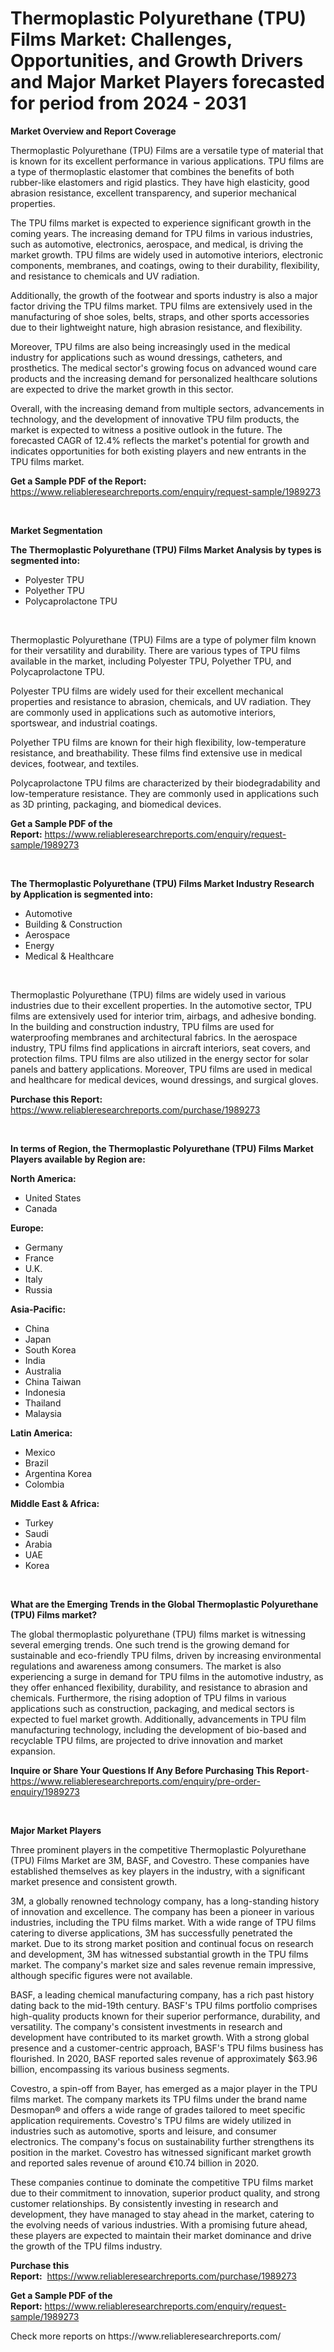 <p><h1>Thermoplastic Polyurethane (TPU) Films Market: Challenges, Opportunities, and Growth Drivers and Major Market Players forecasted for period from 2024 - 2031</h1></p><p><strong>Market Overview and Report Coverage</strong></p>
<p><p>Thermoplastic Polyurethane (TPU) Films are a versatile type of material that is known for its excellent performance in various applications. TPU films are a type of thermoplastic elastomer that combines the benefits of both rubber-like elastomers and rigid plastics. They have high elasticity, good abrasion resistance, excellent transparency, and superior mechanical properties.</p><p>The TPU films market is expected to experience significant growth in the coming years. The increasing demand for TPU films in various industries, such as automotive, electronics, aerospace, and medical, is driving the market growth. TPU films are widely used in automotive interiors, electronic components, membranes, and coatings, owing to their durability, flexibility, and resistance to chemicals and UV radiation.</p><p>Additionally, the growth of the footwear and sports industry is also a major factor driving the TPU films market. TPU films are extensively used in the manufacturing of shoe soles, belts, straps, and other sports accessories due to their lightweight nature, high abrasion resistance, and flexibility.</p><p>Moreover, TPU films are also being increasingly used in the medical industry for applications such as wound dressings, catheters, and prosthetics. The medical sector's growing focus on advanced wound care products and the increasing demand for personalized healthcare solutions are expected to drive the market growth in this sector.</p><p>Overall, with the increasing demand from multiple sectors, advancements in technology, and the development of innovative TPU film products, the market is expected to witness a positive outlook in the future. The forecasted CAGR of 12.4% reflects the market's potential for growth and indicates opportunities for both existing players and new entrants in the TPU films market.</p></p>
<p><strong>Get a Sample PDF of the Report:</strong> <a href="https://www.reliableresearchreports.com/enquiry/request-sample/1989273">https://www.reliableresearchreports.com/enquiry/request-sample/1989273</a></p>
<p>&nbsp;</p>
<p><strong>Market Segmentation</strong></p>
<p><strong>The Thermoplastic Polyurethane (TPU) Films Market Analysis by types is segmented into:</strong></p>
<p><ul><li>Polyester TPU</li><li>Polyether TPU</li><li>Polycaprolactone TPU</li></ul></p>
<p>&nbsp;</p>
<p><p>Thermoplastic Polyurethane (TPU) Films are a type of polymer film known for their versatility and durability. There are various types of TPU films available in the market, including Polyester TPU, Polyether TPU, and Polycaprolactone TPU. </p><p>Polyester TPU films are widely used for their excellent mechanical properties and resistance to abrasion, chemicals, and UV radiation. They are commonly used in applications such as automotive interiors, sportswear, and industrial coatings.</p><p>Polyether TPU films are known for their high flexibility, low-temperature resistance, and breathability. These films find extensive use in medical devices, footwear, and textiles.</p><p>Polycaprolactone TPU films are characterized by their biodegradability and low-temperature resistance. They are commonly used in applications such as 3D printing, packaging, and biomedical devices.</p></p>
<p><strong>Get a Sample PDF of the Report:</strong>&nbsp;<a href="https://www.reliableresearchreports.com/enquiry/request-sample/1989273">https://www.reliableresearchreports.com/enquiry/request-sample/1989273</a></p>
<p>&nbsp;</p>
<p><strong>The Thermoplastic Polyurethane (TPU) Films Market Industry Research by Application is segmented into:</strong></p>
<p><ul><li>Automotive</li><li>Building & Construction</li><li>Aerospace</li><li>Energy</li><li>Medical & Healthcare</li></ul></p>
<p>&nbsp;</p>
<p><p>Thermoplastic Polyurethane (TPU) films are widely used in various industries due to their excellent properties. In the automotive sector, TPU films are extensively used for interior trim, airbags, and adhesive bonding. In the building and construction industry, TPU films are used for waterproofing membranes and architectural fabrics. In the aerospace industry, TPU films find applications in aircraft interiors, seat covers, and protection films. TPU films are also utilized in the energy sector for solar panels and battery applications. Moreover, TPU films are used in medical and healthcare for medical devices, wound dressings, and surgical gloves.</p></p>
<p><strong>Purchase this Report:</strong>&nbsp; <a href="https://www.reliableresearchreports.com/purchase/1989273">https://www.reliableresearchreports.com/purchase/1989273</a></p>
<p>&nbsp;</p>
<p><strong>In terms of Region, the Thermoplastic Polyurethane (TPU) Films Market Players available by Region are:</strong></p>
<p>
    <p> <strong> North America: </strong>
        <ul>
            <li>United States</li>
            <li>Canada</li>
        </ul>
        </p> 
    <p> <strong> Europe: </strong>
        <ul>
            <li>Germany</li>
            <li>France</li>
            <li>U.K.</li>
            <li>Italy</li>
            <li>Russia</li>
        </ul>
        </p> 
    <p> <strong> Asia-Pacific: </strong>
        <ul>
            <li>China</li>
            <li>Japan</li>
            <li>South Korea</li>
            <li>India</li>
            <li>Australia</li>
            <li>China Taiwan</li>
            <li>Indonesia</li>
            <li>Thailand</li>
            <li>Malaysia</li>
        </ul>
        </p> 
    <p> <strong> Latin America: </strong>
        <ul>
            <li>Mexico</li>
            <li>Brazil</li>
            <li>Argentina Korea</li>
            <li>Colombia</li>
        </ul>
        </p> 
    <p> <strong> Middle East & Africa: </strong>
        <ul>
            <li>Turkey</li>
            <li>Saudi</li>
            <li>Arabia</li>
            <li>UAE</li>
            <li>Korea</li>
        </ul>
    </p>
    </p>
<p>&nbsp;</p>
<p><strong>What are the Emerging Trends in the Global Thermoplastic Polyurethane (TPU) Films market?</strong></p>
<p><p>The global thermoplastic polyurethane (TPU) films market is witnessing several emerging trends. One such trend is the growing demand for sustainable and eco-friendly TPU films, driven by increasing environmental regulations and awareness among consumers. The market is also experiencing a surge in demand for TPU films in the automotive industry, as they offer enhanced flexibility, durability, and resistance to abrasion and chemicals. Furthermore, the rising adoption of TPU films in various applications such as construction, packaging, and medical sectors is expected to fuel market growth. Additionally, advancements in TPU film manufacturing technology, including the development of bio-based and recyclable TPU films, are projected to drive innovation and market expansion.</p></p>
<p><strong>Inquire or Share Your Questions If Any Before Purchasing This Report</strong>- <a href="https://www.reliableresearchreports.com/enquiry/pre-order-enquiry/1989273">https://www.reliableresearchreports.com/enquiry/pre-order-enquiry/1989273</a></p>
<p>&nbsp;</p>
<p><strong>Major Market Players</strong></p>
<p><p>Three prominent players in the competitive Thermoplastic Polyurethane (TPU) Films Market are 3M, BASF, and Covestro. These companies have established themselves as key players in the industry, with a significant market presence and consistent growth.</p><p>3M, a globally renowned technology company, has a long-standing history of innovation and excellence. The company has been a pioneer in various industries, including the TPU films market. With a wide range of TPU films catering to diverse applications, 3M has successfully penetrated the market. Due to its strong market position and continual focus on research and development, 3M has witnessed substantial growth in the TPU films market. The company's market size and sales revenue remain impressive, although specific figures were not available.</p><p>BASF, a leading chemical manufacturing company, has a rich past history dating back to the mid-19th century. BASF's TPU films portfolio comprises high-quality products known for their superior performance, durability, and versatility. The company's consistent investments in research and development have contributed to its market growth. With a strong global presence and a customer-centric approach, BASF's TPU films business has flourished. In 2020, BASF reported sales revenue of approximately $63.96 billion, encompassing its various business segments.</p><p>Covestro, a spin-off from Bayer, has emerged as a major player in the TPU films market. The company markets its TPU films under the brand name Desmopan® and offers a wide range of grades tailored to meet specific application requirements. Covestro's TPU films are widely utilized in industries such as automotive, sports and leisure, and consumer electronics. The company's focus on sustainability further strengthens its position in the market. Covestro has witnessed significant market growth and reported sales revenue of around €10.74 billion in 2020.</p><p>These companies continue to dominate the competitive TPU films market due to their commitment to innovation, superior product quality, and strong customer relationships. By consistently investing in research and development, they have managed to stay ahead in the market, catering to the evolving needs of various industries. With a promising future ahead, these players are expected to maintain their market dominance and drive the growth of the TPU films industry.</p></p>
<p><strong>Purchase this Report:</strong>&nbsp;&nbsp;<a href="https://www.reliableresearchreports.com/purchase/1989273">https://www.reliableresearchreports.com/purchase/1989273</a></p>
<p></p>
<p><strong>Get a Sample PDF of the Report:</strong>&nbsp;<a href="https://www.reliableresearchreports.com/enquiry/request-sample/1989273">https://www.reliableresearchreports.com/enquiry/request-sample/1989273</a></p>
<p>Check more reports on https://www.reliableresearchreports.com/</p>